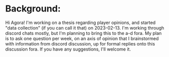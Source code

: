 # Background:
Hi Agora! I'm working on a thesis regarding player opinions, and started "data collection" (if you can call it that) on 2023-02-13. I'm working through discord chats mostly, but I'm planning to bring this to the a-d fora. My plan is to ask one question per week, on an axis of opinion that I brainstormed with information from discord discussion, up for formal replies onto this discussion fora. If you have any suggestions, I'll welcome it.
